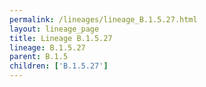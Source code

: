 ```yaml
---
permalink: /lineages/lineage_B.1.5.27.html
layout: lineage_page
title: Lineage B.1.5.27
lineage: B.1.5.27
parent: B.1.5
children: ['B.1.5.27']
---
```

